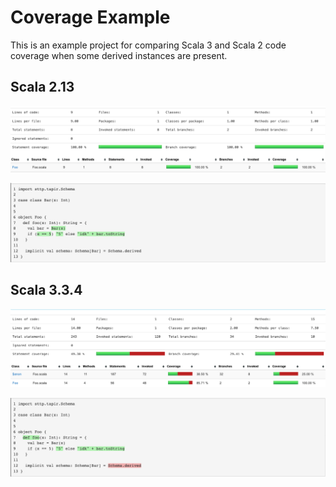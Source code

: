 # Coverage Example

This is an example project for comparing Scala 3 and Scala 2 code coverage when some derived instances are present.

## Scala 2.13

![img.png](coverage-reports/scala-2.13/img.png)

![img.png](coverage-reports/scala-2.13/img2.png)

## Scala 3.3.4

![img.png](coverage-reports/scala-3.3.4/img.png)

![img.png](coverage-reports/scala-3.3.4/img2.png)

